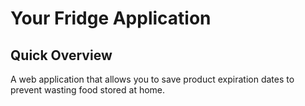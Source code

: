 # Your Fridge Application

## Quick Overview

A web application that allows you to save product expiration dates to prevent wasting food stored at home.